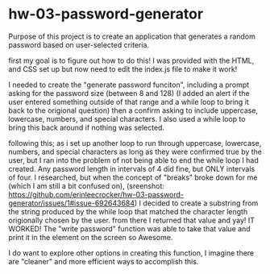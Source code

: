 # hw-03-password-generator

Purpose of this project is to create an application that generates a random password based on user-selected criteria.

first my goal is to figure out how to do this! I was provided with the HTML, and CSS set up but now need to edit the index.js file to make it work!

I needed to create the "generate password funciton", including a prompt asking for the password size (between 8 and 128) (I added an alert if the user entered something outside of that range and a while loop to bring it back to the origional question) then a confirm asking to include uppercase, lowercase, numbers, and special characters. I also used a while loop to bring this back around if nothing was selected.

following this; as i set up another loop to run through uppercase, lowercase, numbers, and special characters as long as they were confirmed true by the user, but I ran into the problem of not being able to end the while loop I had created. Any password length in intervals of 4 did fine, but ONLY intervals of four. I researched, but when the concept of "breaks" broke down for me (which I am still a bit confused on), 
(sreenshot: https://github.com/erinleecrocker/hw-03-password-generator/issues/1#issue-692643684)
I decided to create a substring from the string produced by the while loop that matched the character length origionally chosen by the user. from there I returned that value and yay! IT WORKED! The "write password" function was able to take that value and print it in the element on the screen so Awesome.

I do want to explore other options in creating this function, I imagine there are "cleaner" and more efficient ways to accomplish this.

